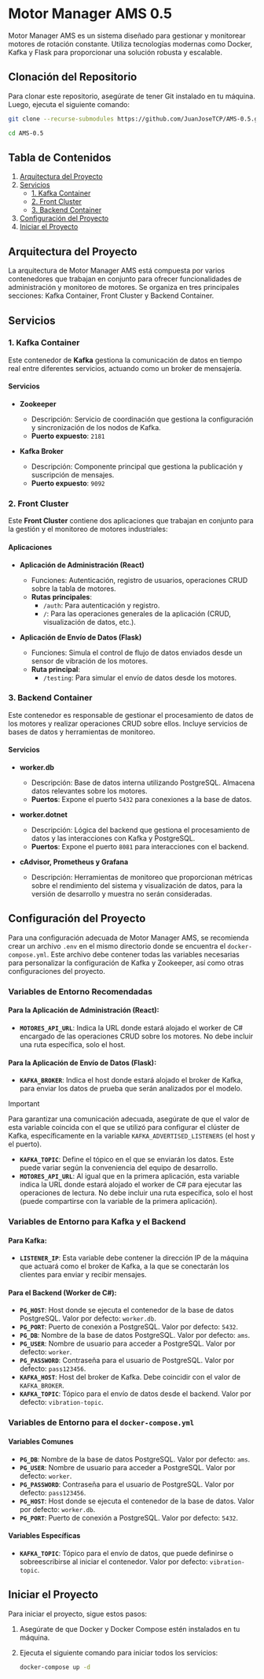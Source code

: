 # Motor Manager AMS 0.5

Motor Manager AMS es un sistema diseñado para gestionar y monitorear motores de rotación constante. Utiliza tecnologías modernas como Docker, Kafka y Flask para proporcionar una solución robusta y escalable.

## Clonación del Repositorio

Para clonar este repositorio, asegúrate de tener Git instalado en tu máquina. Luego, ejecuta el siguiente comando:

```bash
git clone --recurse-submodules https://github.com/JuanJoseTCP/AMS-0.5.git
```
```bash
cd AMS-0.5
```
## Tabla de Contenidos

1. [Arquitectura del Proyecto](#arquitectura-del-proyecto)
2. [Servicios](#servicios)
    - [1. Kafka Container](#1-kafka-container)
    - [2. Front Cluster](#2-front-cluster)
    - [3. Backend Container](#3-backend-container)
3. [Configuración del Proyecto](#configuración-del-proyecto)
4. [Iniciar el Proyecto](#iniciar-el-proyecto)

## Arquitectura del Proyecto

La arquitectura de Motor Manager AMS está compuesta por varios contenedores que trabajan en conjunto para ofrecer funcionalidades de administración y monitoreo de motores. Se organiza en tres principales secciones: Kafka Container, Front Cluster y Backend Container.

## Servicios

### 1. Kafka Container

Este contenedor de **Kafka** gestiona la comunicación de datos en tiempo real entre diferentes servicios, actuando como un broker de mensajería.

#### Servicios

- **Zookeeper**
  - Descripción: Servicio de coordinación que gestiona la configuración y sincronización de los nodos de Kafka.
  - **Puerto expuesto**: `2181`

- **Kafka Broker**
  - Descripción: Componente principal que gestiona la publicación y suscripción de mensajes.
  - **Puerto expuesto**: `9092`

### 2. Front Cluster

Este **Front Cluster** contiene dos aplicaciones que trabajan en conjunto para la gestión y el monitoreo de motores industriales:

#### Aplicaciones

- **Aplicación de Administración (React)**
  - Funciones: Autenticación, registro de usuarios, operaciones CRUD sobre la tabla de motores.
  - **Rutas principales**:
    - `/auth`: Para autenticación y registro.
    - `/`: Para las operaciones generales de la aplicación (CRUD, visualización de datos, etc.).

- **Aplicación de Envío de Datos (Flask)**
  - Funciones: Simula el control de flujo de datos enviados desde un sensor de vibración de los motores.
  - **Ruta principal**:
    - `/testing`: Para simular el envío de datos desde los motores.

### 3. Backend Container

Este contenedor es responsable de gestionar el procesamiento de datos de los motores y realizar operaciones CRUD sobre ellos. Incluye servicios de bases de datos y herramientas de monitoreo.

#### Servicios

- **worker.db**
  - Descripción: Base de datos interna utilizando PostgreSQL. Almacena datos relevantes sobre los motores.
  - **Puertos**: Expone el puerto `5432` para conexiones a la base de datos.

- **worker.dotnet**
  - Descripción: Lógica del backend que gestiona el procesamiento de datos y las interacciones con Kafka y PostgreSQL.
  - **Puertos**: Expone el puerto `8081` para interacciones con el backend.

- **cAdvisor, Prometheus y Grafana**
  - Descripción: Herramientas de monitoreo que proporcionan métricas sobre el rendimiento del sistema y visualización de datos, para la versión de desarrollo y muestra no serán consideradas.

## Configuración del Proyecto

Para una configuración adecuada de Motor Manager AMS, se recomienda crear un archivo `.env` en el mismo directorio donde se encuentra el `docker-compose.yml`. Este archivo debe contener todas las variables necesarias para personalizar la configuración de Kafka y Zookeeper, así como otras configuraciones del proyecto.

### Variables de Entorno Recomendadas

#### Para la Aplicación de Administración (React):

- **`MOTORES_API_URL`**: Indica la URL donde estará alojado el worker de C# encargado de las operaciones CRUD sobre los motores. No debe incluir una ruta específica, solo el host.

#### Para la Aplicación de Envío de Datos (Flask):

- **`KAFKA_BROKER`**: Indica el host donde estará alojado el broker de Kafka, para enviar los datos de prueba que serán analizados por el modelo.
  
> [!IMPORTANT]  
> Para garantizar una comunicación adecuada, asegúrate de que el valor de esta variable coincida con el que se utilizó para configurar el clúster de Kafka, específicamente en la variable `KAFKA_ADVERTISED_LISTENERS` (el host y el puerto).

- **`KAFKA_TOPIC`**: Define el tópico en el que se enviarán los datos. Este puede variar según la conveniencia del equipo de desarrollo.
- **`MOTORES_API_URL`**: Al igual que en la primera aplicación, esta variable indica la URL donde estará alojado el worker de C# para ejecutar las operaciones de lectura. No debe incluir una ruta específica, solo el host (puede compartirse con la variable de la primera aplicación).

### Variables de Entorno para Kafka y el Backend

#### Para Kafka:

- **`LISTENER_IP`**: Esta variable debe contener la dirección IP de la máquina que actuará como el broker de Kafka, a la que se conectarán los clientes para enviar y recibir mensajes.

#### Para el Backend (Worker de C#):

- **`PG_HOST`**: Host donde se ejecuta el contenedor de la base de datos PostgreSQL. Valor por defecto: `worker.db`.
- **`PG_PORT`**: Puerto de conexión a PostgreSQL. Valor por defecto: `5432`.
- **`PG_DB`**: Nombre de la base de datos PostgreSQL. Valor por defecto: `ams`.
- **`PG_USER`**: Nombre de usuario para acceder a PostgreSQL. Valor por defecto: `worker`.
- **`PG_PASSWORD`**: Contraseña para el usuario de PostgreSQL. Valor por defecto: `pass123456`.
- **`KAFKA_HOST`**: Host del broker de Kafka. Debe coincidir con el valor de `KAFKA_BROKER`.
- **`KAFKA_TOPIC`**: Tópico para el envío de datos desde el backend. Valor por defecto: `vibration-topic`.

### Variables de Entorno para el `docker-compose.yml`

#### Variables Comunes

- **`PG_DB`**: Nombre de la base de datos PostgreSQL. Valor por defecto: `ams`.
- **`PG_USER`**: Nombre de usuario para acceder a PostgreSQL. Valor por defecto: `worker`.
- **`PG_PASSWORD`**: Contraseña para el usuario de PostgreSQL. Valor por defecto: `pass123456`.
- **`PG_HOST`**: Host donde se ejecuta el contenedor de la base de datos. Valor por defecto: `worker.db`.
- **`PG_PORT`**: Puerto de conexión a PostgreSQL. Valor por defecto: `5432`.

#### Variables Específicas

- **`KAFKA_TOPIC`**: Tópico para el envío de datos, que puede definirse o sobreescribirse al iniciar el contenedor. Valor por defecto: `vibration-topic`.

## Iniciar el Proyecto

Para iniciar el proyecto, sigue estos pasos:

1. Asegúrate de que Docker y Docker Compose estén instalados en tu máquina.
3. Ejecuta el siguiente comando para iniciar todos los servicios:

   ```bash
   docker-compose up -d
